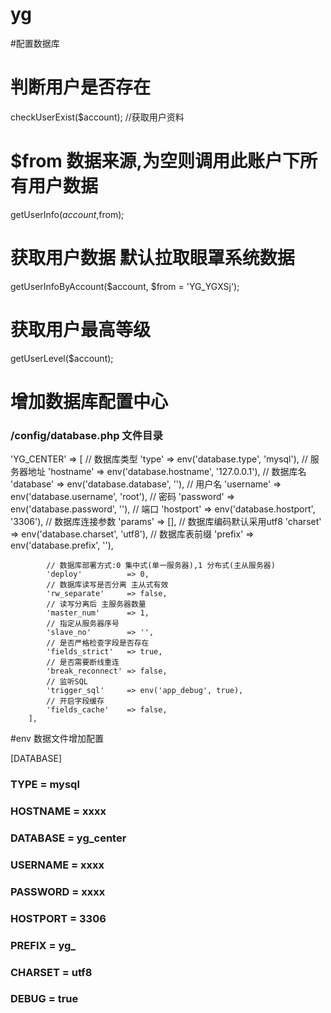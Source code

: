 # yg

#配置数据库

#  判断用户是否存在
checkUserExist($account);
//获取用户资料  
# $from 数据来源,为空则调用此账户下所有用户数据
getUserInfo($account,$from);
# 获取用户数据 默认拉取眼罩系统数据
getUserInfoByAccount($account, $from = 'YG_YGXSj');
# 获取用户最高等级
getUserLevel($account);


# 增加数据库配置中心

### /config/database.php 文件目录


 'YG_CENTER' => [
            // 数据库类型
            'type'            => env('database.type', 'mysql'),
            // 服务器地址
            'hostname'        => env('database.hostname', '127.0.0.1'),
            // 数据库名
            'database'        => env('database.database', ''),
            // 用户名
            'username'        => env('database.username', 'root'),
            // 密码
            'password'        => env('database.password', ''),
            // 端口
            'hostport'        => env('database.hostport', '3306'),
            // 数据库连接参数
            'params'          => [],
            // 数据库编码默认采用utf8
            'charset'         => env('database.charset', 'utf8'),
            // 数据库表前缀
            'prefix'          => env('database.prefix', ''),

            // 数据库部署方式:0 集中式(单一服务器),1 分布式(主从服务器)
            'deploy'          => 0,
            // 数据库读写是否分离 主从式有效
            'rw_separate'     => false,
            // 读写分离后 主服务器数量
            'master_num'      => 1,
            // 指定从服务器序号
            'slave_no'        => '',
            // 是否严格检查字段是否存在
            'fields_strict'   => true,
            // 是否需要断线重连
            'break_reconnect' => false,
            // 监听SQL
            'trigger_sql'     => env('app_debug', true),
            // 开启字段缓存
            'fields_cache'    => false,
        ],



#env 数据文件增加配置

[DATABASE]
### TYPE = mysql
### HOSTNAME = xxxx
### DATABASE = yg_center
### USERNAME = xxxx
### PASSWORD = xxxx
### HOSTPORT = 3306
### PREFIX = yg_
### CHARSET = utf8
### DEBUG = true



